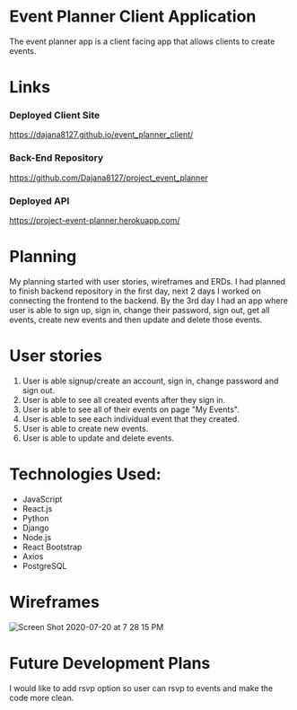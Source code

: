 # Event Planner Client Application

  The event planner app is a client facing app that allows clients to create events.

# Links
### Deployed Client Site
  <https://dajana8127.github.io/event_planner_client/>
### Back-End Repository
  <https://github.com/Dajana8127/project_event_planner>
### Deployed API
  <https://project-event-planner.herokuapp.com/>

# Planning
  My planning started with user stories, wireframes and ERDs. I had planned to finish backend repository in the first day, next 2 days I worked on connecting the frontend to the backend. By the 3rd day I had an app where user is able to sign up, sign in, change their password, sign out, get all events, create new events and then update and delete those events.

# User stories
  1. User is able signup/create an account, sign in, change password and sign out.
  2. User is able to see all created events after they sign in.
  3. User is able to see all of their events on page "My Events".
  4. User is able to see each individual event that they created.
  5. User is able to create new events.
  6. User is able to update and delete events.


# Technologies Used:
  - JavaScript
  - React.js
  - Python
  - Django
  - Node.js
  - React Bootstrap
  - Axios
  - PostgreSQL

# Wireframes
![Screen Shot 2020-07-20 at 7 28 15 PM](https://i.imgur.com/4oUl6xO.jpg?1)

# Future Development Plans
I would like to add rsvp option so user can rsvp to events and make the code more clean.
